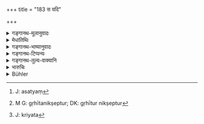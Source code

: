 +++
title = "183 स यदि"

+++

<details><summary>गङ्गानथ-मूलानुवादः</summary>

If he admits the deposit exactly in the form and shape in which it was entrusted,—then there is nothing in the charge brought against him by others.—(183)
</details>

<details><summary>मेधातिथिः</summary>

**स यदि** निक्षेपधारी यदि **प्रतिपद्येत** "बाढम् अस्ति, गृहाण" इत्य् अङ्गीकृत्य दद्यात् । **यथन्यस्तं** तथा कृतं समुद्रम् अमुद्रं **यथाकृतं** वस्त्रादि संवर्तितम् अमुद्रितम् अन्यद् वा अलंकाराद्यनुपभुक्तं परिमलशून्यं गृहमुद्रया स्वचिह्नेन स्थापितम् । तादृशम् एव चेद् दद्यान् **न तत्र विद्यते किंचित्** सत्यं[^५८५] **यत् परैः** पूर्ववेदिकैर् अभियुज्यते- "एतेनास्माकीनः साक्ष्यभावान् निक्षेपो ऽपह्नूयते" इति । **यथान्यस्तं यथाकृतम्** इति गूढागूढचिह्नकृतेन भेदः । अथ वा गृहीतृनिक्षेप्तृव्यापारभेदेन[^५८६] भेदः । **यथाकृतं** यथागृहीतं निर्विकल्पम् अवलंबं च गृहीतं तथैव प्रतिदात्व्यं प्रतिदाने यत्र कालग्रहणं न क्रियेत[^५८७] इत्य् अर्थः ॥ ८.१८३ ॥


[^५८७]:
     J: kriyata


[^५८६]:
     M G: gṛhītanikṣeptur; DK: gṛhītur nikṣeptur


[^५८५]:
     J: asatyaṃ
</details>

<details><summary>गङ्गानथ-भाष्यानुवादः</summary>

The man having been charged with the words—‘This man is refusing to restore my deposit, because there are no witnesses to it,’—if he admits it ‘*in the form and shape*,’ etc.—The distinction between ‘form and shape’ is based upon the deposit hearing or not bearing a secret seal;—or it may he based upon the action of the Receiver and the Depositor.

The deposit should be restored as unhesitatingly and quickly as it had been received;—that is, there should be no delay in the restoration.—(183)
</details>

<details><summary>गङ्गानथ-टिप्पन्यः</summary>

This verse is quoted in *Aparārka* (p. 664);—and in *Vivādaratnākara* (p. 94), which continues the explanation (see last note)—‘If the man admit the deposit and surrender it exactly in the condition in which it had been deposited—neither more nor less,—then the king should conclude that the former deposit, the subject-matter of the dispute, had not been made over to him, and he should be acquitted of the charge brought against him by the other party’.
</details>

<details><summary>गङ्गानथ-तुल्य-वाक्यानि</summary>

**(verses 8.181-184)  
**

See Comparative notes for [Verse 8.181-182].
</details>

<details><summary>भारुचिः</summary>

अथ प्राड्विवाकविज्ञातं पश्चान् नियो[जितं न दद्यात्] तत उभयं निगृह्य पूर्वं द्वितीयं च दाप्यः ॥ ८.१८२ ॥
</details>

<details><summary>Bühler</summary>

183	If the (defendant) restores it in the manner and shape in which it was bailed, there is nothing (of that description) in his hands, for which others accuse him.
</details>
